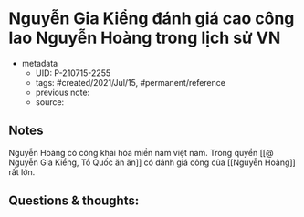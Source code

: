 ---
---

# Nguyễn Gia Kiểng đánh giá cao công lao Nguyễn Hoàng trong lịch sử VN

- metadata
	- UID: P-210715-2255
	- tags: #created/2021/Jul/15, #permanent/reference
	- previous note: 
	- source: 

## Notes
Nguyễn Hoàng có công khai hóa miền nam việt nam. Trong quyển [[@ Nguyễn Gia Kiểng, Tổ Quốc ăn ăn]] có đánh giá công của [[Nguyễn Hoàng]] rất lớn.

## Questions & thoughts:

